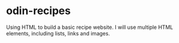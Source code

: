 # odin-recipes
Using HTML to build a basic recipe website.  I will use multiple HTML elements, including lists, links and images.